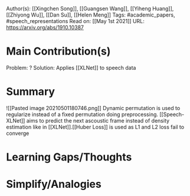 Author(s): [[Xingchen Song]], [[Guangsen Wang]], [[Yiheng Huang]], [[Zhiyong Wu]], [[Dan Su]], [[Helen Meng]]
Tags: #academic_papers, #speech_representations 
Read on: [[May 1st 2021]]
URL: https://arxiv.org/abs/1910.10387
# Main Contribution(s)
Problem: ?
Solution: Applies [[XLNet]] to speech data
# Summary
![[Pasted image 20210501180746.png]]
Dynamic permutation is used to regularize instead of a fixed permutation doing preprocessing.
[[Speech-XLNet]] aims to predict the next ascoustic frame instead of density estimation like in [[XLNet]].[[Huber Loss]] is used as L1 and L2 loss fail to converge
# Learning Gaps/Thoughts
# Simplify/Analogies